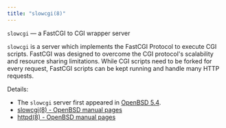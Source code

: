 ```yaml
---
title: "slowcgi(8)"
---
```


`slowcgi` — a FastCGI to CGI wrapper server

`slowcgi` is a server which implements the FastCGI Protocol to execute
CGI scripts. FastCGI was designed to overcome the CGI protocol's
scalability and resource sharing limitations. While CGI scripts
need to be forked for every request, FastCGI scripts can be kept
running and handle many HTTP requests.

Details:

* The `slowcgi` server first appeared in [OpenBSD 5.4](https://openbsd.org/54.html).
* [slowcgi(8) - OpenBSD manual pages](http://man.openbsd.org/slowcgi.8)
* [httpd(8) - OpenBSD manual pages](http://man.openbsd.org/httpd.8)
